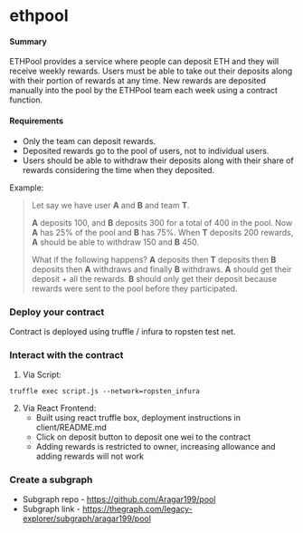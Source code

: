 # ethpool
#### Summary

ETHPool provides a service where people can deposit ETH and they will receive weekly rewards. Users must be able to take out their deposits along with their portion of rewards at any time. New rewards are deposited manually into the pool by the ETHPool team each week using a contract function.

#### Requirements

- Only the team can deposit rewards.
- Deposited rewards go to the pool of users, not to individual users.
- Users should be able to withdraw their deposits along with their share of rewards considering the time when they deposited.

Example:

> Let say we have user **A** and **B** and team **T**.
>
> **A** deposits 100, and **B** deposits 300 for a total of 400 in the pool. Now **A** has 25% of the pool and **B** has 75%. When **T** deposits 200 rewards, **A** should be able to withdraw 150 and **B** 450.
>
> What if the following happens? **A** deposits then **T** deposits then **B** deposits then **A** withdraws and finally **B** withdraws.
> **A** should get their deposit + all the rewards.
> **B** should only get their deposit because rewards were sent to the pool before they participated.

### Deploy your contract
Contract is deployed using truffle / infura to ropsten test net.

### Interact with the contract
1. Via Script:
  ```
  truffle exec script.js --network=ropsten_infura
  ```
2. Via React Frontend:
   - Built using react truffle box, deployment instructions in client/README.md
   - Click on deposit button to deposit one wei to the contract
   - Adding rewards is restricted to owner, increasing allowance and adding rewards will not work

### Create a subgraph
- Subgraph repo - https://github.com/Aragar199/pool
- Subgraph link - https://thegraph.com/legacy-explorer/subgraph/aragar199/pool

